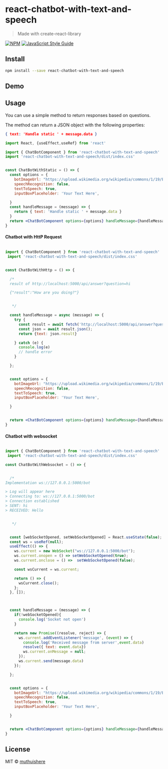 # react-chatbot-with-text-and-speech

> Made with create-react-library

[![NPM](https://img.shields.io/npm/v/react-chatbot-with-text-and-speech.svg)](https://www.npmjs.com/package/react-chatbot-with-text-and-speech) [![JavaScript Style Guide](https://img.shields.io/badge/code_style-standard-brightgreen.svg)](https://standardjs.com)

## Install

```bash
npm install --save react-chatbot-with-text-and-speech
```

## Demo



## Usage


You can use a simple method to return responses based on questions.

The method can return a JSON object with the following properties:
```json
{ text: 'Handle static ' + message.data }
```


```jsx
import React, {useEffect,useRef} from 'react'

import { ChatBotComponent } from 'react-chatbot-with-text-and-speech'
import 'react-chatbot-with-text-and-speech/dist/index.css'


const ChatBotWithStatic = () => {
  const options = {
    botImageUrl: "https://upload.wikimedia.org/wikipedia/commons/1/19/Boss-icon.png",
    speechRecognition: false,
    textToSpeech: true,
    inputBoxPlaceholder: 'Your Text Here',

  }
  const handleMessage = (message) => {
    return { text: 'Handle static ' + message.data }
  }
  return <ChatBotComponent options={options} handleMessage={handleMessage} />
}
```

#### Chatbot with HttP Request

```jsx

import { ChatBotComponent } from 'react-chatbot-with-text-and-speech'
 import 'react-chatbot-with-text-and-speech/dist/index.css'


const ChatBotWithHttp = () => {

  /*
  result of http://localhost:5000/api/answer?question=hi

  {"result":"How are you doing?"}


   */

  const handleMessage = async (message) => {
    try {
      const result = await fetch('http://localhost:5000/api/answer?question=' + message.data);
      const json = await result.json();
      return {text: json.result}

    } catch (e) {
      console.log(e)
      // handle error
    }

  };


  const options = {
    botImageUrl: "https://upload.wikimedia.org/wikipedia/commons/1/19/Boss-icon.png",
    speechRecognition: false,
    textToSpeech: true,
    inputBoxPlaceholder: 'Your Text Here',

  }


  return <ChatBotComponent options={options} handleMessage={handleMessage} />
}
```


#### Chatbot with websocket

```jsx

import { ChatBotComponent } from 'react-chatbot-with-text-and-speech'
 import 'react-chatbot-with-text-and-speech/dist/index.css'

const ChatBotWithWebsocket = () => {


  /*
Implementation ws://127.0.0.1:5000/bot

> Log will appear here
> Connecting to: ws://127.0.0.1:5000/bot
> Connection established
> SENT: hi
> RECEIVED: Hello


   */


  const [webSocketOpened, setWebSocketOpened] = React.useState(false);
  const ws = useRef(null);
  useEffect(() => {
    ws.current = new WebSocket("ws://127.0.0.1:5000/bot");
    ws.current.onopen = () => setWebSocketOpened(true);
    ws.current.onclose = () =>  setWebSocketOpened(false);

    const wsCurrent = ws.current;

    return () => {
      wsCurrent.close();
    };
  }, []);



  const handleMessage = (message) => {
    if(!webSocketOpened){
      console.log('Socket not open')
    }

    return new Promise((resolve, reject) => {
      ws.current.addEventListener('message', (event) => {
        console.log('Received message from server',event.data)
        resolve({ text: event.data})
        ws.current.onMessage = null;
      });
      ws.current.send(message.data)
    });

  };


  const options = {
    botImageUrl: "https://upload.wikimedia.org/wikipedia/commons/1/19/Boss-icon.png",
    speechRecognition: false,
    textToSpeech: true,
    inputBoxPlaceholder: 'Your Text Here',

  }


  return <ChatBotComponent options={options} handleMessage={handleMessage} />
}
```

## License

MIT © [muthuishere](https://github.com/muthuishere)
